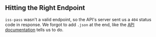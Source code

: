 ## Hitting the Right Endpoint

`iss-pass` wasn't a valid endpoint, so the API's server sent us a `404` status code in response. We forgot to add `.json` at the end, like the [API documentation](http://open-notify.org/Open-Notify-API/) tells us to do.
